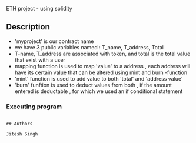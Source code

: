 ETH project - using solidity

## Description

- 'myproject' is our contract name
- we have 3 public variables named : T_name, T_address, Total
- T-name, T_address are associated with token, and total is the total value that exist with a user
- mapping function is used to map 'value' to a address , each address will have its certain value that can be altered using mint and burn -function
- 'mint' function is used to add value to both 'total' and 'address value'
- 'burn' funftion is used to deduct values from both , if the amount entered is deductable , for which we used an if conditional statement


### Executing program

```clone the repository on remix ide, compile and execute by passing required arguments

## Authors

Jitesh Singh

